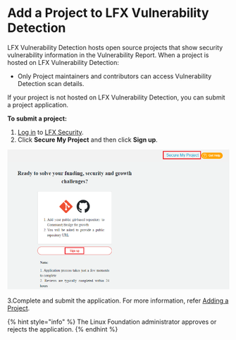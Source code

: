 # Add a Project to LFX Vulnerability Detection

LFX Vulnerability Detection hosts open source projects that show security vulnerability information in the Vulnerability Report. When a project is hosted on LFX Vulnerability Detection:

* Only Project maintainers and contributors can access Vulnerability Detection scan details.

If your project is not hosted on LFX Vulnerability Detection, you can submit a project application.

**To submit a project:**

1. [Log in](../../../sso/sign-in/) to [LFX Security](https://security.lfx.linuxfoundation.org/). 
2. Click **Secure My Project** and then click **Sign up**.

![Signup ](../../../.gitbook/assets/secure_my_project%20%281%29.png)

   3.Complete and submit the application. For more information, refer [Adding a Project](add-a-github-project-to-vulnerability-detection.md). 

{% hint style="info" %}
The Linux Foundation administrator approves or rejects the application. 
{% endhint %}



